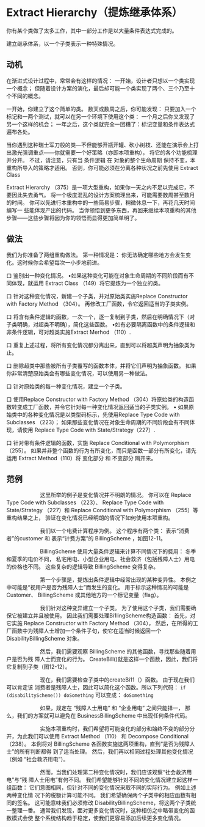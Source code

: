 # Extract Hierarchy（提炼继承体系）

你有某个类做了太多⼯作，其中⼀部分⼯作是以⼤量条件表达式完成的。 

建⽴继承体系，以⼀个⼦类表示⼀种特殊情况。


## 动机

在渐进式设计过程中，常常会有这样的情况：
⼀开始，设计者只想以⼀个类实现⼀个概念；
但随着设计⽅案的演化，最后却可能⼀个类实现了两个、三个乃⾄⼗个不同的概念。

⼀开始，你建⽴了这个简单的类。
数天或数周之后，你可能发现：
只要加⼊⼀个标记和⼀两个测试，就可以在另⼀个环境下使⽤这个类：
⼀个⽉之后你⼜发现了另⼀个这样的机会；
⼀年之后，这个类就完全⼀团糟了：标记变量和条件表达式遍布各处。

当你遇到这种瑞⼠军⼑般的类—不但能够开瓶开罐、砍⼩树枝、还能在演示会上打出激光强调重点——你就需要⼀个好策略（亦即本项重构），
将它的各个功能梳理并分开。
不过，请注意，只有当 条件逻辑 在 对象的整个⽣命周期 保持不变，本重构所导⼊的策略才适⽤。
否则，你可能必须在分离各种状况之前先使⽤ Extract Class 

Extract Hierarchy （375）是⼀项⼤型重构，如果你⼀天之内不⾜以完成它，不要因此失去勇⽓。
将⼀个极度混乱的设计⽅案梳理出来，可能需要数周甚⾄数⽉的时间。
你可以先进⾏本重构中的⼀些简易步骤，稍微休息⼀下，再花⼏天时间编写⼀ 些能体现产出的代码。
当你领悟到更多东⻄，再回来继续本项重构的其他步骤——这些步骤将因为你的领悟⽽显得更加简单明了。

## 做法

我们为你准备了两组重构做法。
第⼀种情况是： 
你⽆法确定哪些地⽅会发⽣变化。这时候你会希望每次⼀⼩步地前进。

⼝ 鉴别出⼀种变化情况。
•如果这种变化可能在对象⽣命周期的不同阶段⽽有不同体现，就运⽤ Extract Class （149）将它提炼为⼀个独⽴的类。

⼝ 针对这种变化情况，新建⼀个⼦类，并对原始类实施Replace Constructor with Factory Method （304）。
   再修改⼯⼚函数，令它返回适当的⼦类实例。

⼝ 将含有条件逻辑的函数，⼀次⼀个，逐⼀复制到⼦类，然后在明确情况下（对 ⼦类明确，对超类不明确），简化这些函数。
•如有必要隔离函数中的条件逻辑和⾮条件逻辑，可对超类实施Extract Merhod （110）.

⼝ 重复上述过程，将所有变化情况都分离出来，直到可以将超类声明为抽象类为⽌。

⼝ 删除超类中那些被所有⼦类覆写的函数本体，并将它们声明为抽象函数。 
如果你⾮常清楚原始类会有哪些变化情况，可以使⽤另⼀种做法。 

⼝ 针对原始类的每⼀种变化情况，建⽴⼀个⼦类。

⼝ 使⽤Replace Constructor with Factory Method （304）将原始类的构造函数转变成⼯⼚函数，并令它针对每⼀种变化情况返回适当的⼦类实例。
• 如果原始类中的各种变化情况是以类型码标示，先使⽤Replace Type Code with Subclasses （223）；
如果那些变化情况在对象⽣命周期的不同阶段会有不同体现，请使⽤ Replace Type Code with State/Strategy（227）. 

⼝ 针对带有条件逻辑的函数，实施 Replace Conditional with Polymorphism （255）。
如果并⾮整个函数的⾏为有所变化，⽽只是函数⼀部分有所变化，请先运⽤ Extract Method（110）将 变化部分 和 不变部分 隔开来。

## 范例

&emsp;&emsp;&emsp;&emsp;&emsp;&emsp;
这⾥所举的例⼦是变化情况并不明朗的情况。
你可以在 
Replace Type Code with Subclasses （223）、
Replace Type Code with State/Strategy （227）和 
Replace Conditional with Polymorphism （255）等重构结果之上，
验证在变化情况已经明朗的情况下如何使⽤本项重构。

&emsp;&emsp;&emsp;&emsp;&emsp;&emsp;
我们以⼀个电费计算程序为例。
这个程序有两个类：
表示“消费者”的customer 和 
表示“计费⽅案”的 BillingScheme ，如图12-11。

&emsp;&emsp;&emsp;&emsp;&emsp;&emsp;
BillingScheme 使⽤⼤量条件逻辑来计算不同情况下的费⽤：
冬季和夏季的电价不同，
私宅⽤电、⼩型企业⽤电、社会救济（包括残障⼈⼠）⽤电的价格也不同。 
这些复杂的逻辑导致 BillingScheme 变得复杂。

&emsp;&emsp;&emsp;&emsp;&emsp;&emsp;
第⼀个步骤是，提炼出条件逻辑中经常出现的某种变异性。
本例之中可能是“视⽤户是否为残障⼈⼠”⽽发⽣的变化。
⽤于标示这种情况的可能是 Customer、 BillingScheme 或其他地⽅的⼀个标记变量（flag）。

&emsp;&emsp;&emsp;&emsp;&emsp;&emsp;
我们针对这种变异建⽴⼀个⼦类。
为了使⽤这个⼦类，我们需要确保它被建⽴并且被使⽤。
因此我们需要处理Bi1lingScheme构造函数：
⾸先，对它实施 Replace Constructor with Factory Method （304），
然后，在所得的⼯⼚函数中为残障⼈⼠增加⼀个条件⼦句，使它在适当时候返回⼀个 DisabilityBillingScheme 对象。 

&emsp;&emsp;&emsp;&emsp;&emsp;&emsp;
然后，我们需要观察 BillingScheme 的其他函数，寻找那些随着⽤户是否为残 障⼈⼠⽽变化的⾏为。
CreateBill()就是这样⼀个函数，因此，我们将它复制到⼦类（图12-12）。

&emsp;&emsp;&emsp;&emsp;&emsp;&emsp;
现在，我们需要检查⼦类中的createBi11（）函数。
由于现在我们可以肯定该 消费者是残障⼈⼠，因此可以简化这个函数。所以下列代码：
`if (disabilityScheme()) doSomething`
可以变成：
`doSomething`

&emsp;&emsp;&emsp;&emsp;&emsp;&emsp;
如果，规定在 “残障⼈⼠⽤电” 和 “企业⽤电” 之间只能择⼀，
那么，我们的⽅案就可以避免在 BusinessBillingScheme 中出现任何条件代码。 

&emsp;&emsp;&emsp;&emsp;&emsp;&emsp;
实施本项重构时，我们希望将可能变化的部分和始终不变的部分分开，为此我们可以使⽤ Extract Method （110） 和 Decompose Conditional（238）。 
本例将对 BillingScheme 各函数实施这两项重构，直到“是否为残障⼈⼠”的所有判断都得 到了适当处理。
然后，我们再以相同过程处理其他变化情况（例如 “社会救济⽤电”）。

&emsp;&emsp;&emsp;&emsp;&emsp;&emsp;
然⽽，当我们处理第⼆种变化情况时，我们应该观察“社会救济⽤电”与“残 障⼈⼠⽤电”有何不同。
我们希望能够针对不同的变化情况建⽴起这样⼀组函数： 
它们意图相同，但针对不同的变化情况采取不同的实际⾏为。
例如上述两种变化情 况下的税额计算可能不同。
我们希望确保两个⼦类中的相应函数有相同的签名。
这可能意味我们必须修改 DisabilityBillingScheme，将这两个⼦类统⼀整理⼀番。
通常我们发现，⾯对更多变化情况时，这种相仿之中略带变化的函数模式会使 整个系统结构趋于稳定，使我们更容易添加后续更多变化情况。